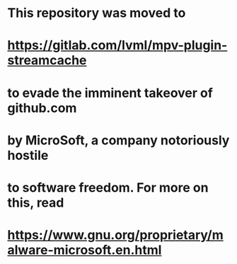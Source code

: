 # This repository was moved to #
# https://gitlab.com/lvml/mpv-plugin-streamcache #
# to evade the imminent takeover of github.com #
# by MicroSoft, a company notoriously hostile #
# to software freedom. For more on this, read #
# https://www.gnu.org/proprietary/malware-microsoft.en.html #
